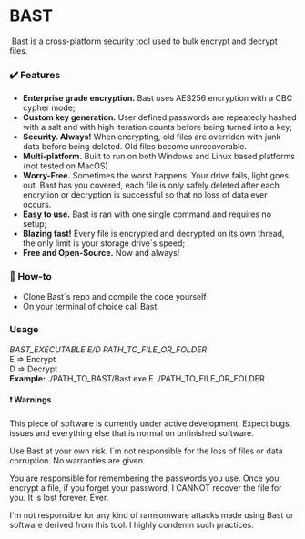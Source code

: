 # BAST

![]()
Bast is a cross-platform security tool used to bulk encrypt and decrypt files.

### :heavy_check_mark: Features
- **Enterprise grade encryption.** Bast uses AES256 encryption with a CBC cypher mode;
- **Custom key generation.** User defined passwords are repeatedly hashed with a salt and with high iteration counts before being turned into a key;
- **Security. Always!** When encrypting, old files are overriden with junk data before being deleted. Old files become unrecoverable.
- **Multi-platform.** Built to run on both Windows and Linux based platforms (not tested on MacOS)
- **Worry-Free.** Sometimes the worst happens. Your drive fails, light goes out. Bast has you covered, each file is only safely deleted after each encrytion or decryption is successful so that no loss of data ever occurs.
- **Easy to use.** Bast is ran with one single command and requires no setup;
- **Blazing fast!** Every file is encrypted and decrypted on its own thread, the only limit is your storage drive´s speed;
- **Free and Open-Source.** Now and always!

### :small_blue_diamond: How-to
- Clone Bast´s repo and compile the code yourself
- On your terminal of choice call Bast.

### Usage

*BAST_EXECUTABLE E/D PATH_TO_FILE_OR_FOLDER*  
E => Encrypt  
D => Decrypt  
**Example:** ./PATH_TO_BAST/Bast.exe E ./PATH_TO_FILE_OR_FOLDER

#### :heavy_exclamation_mark: Warnings

This piece of software is currently under active development. Expect bugs, issues and everything else that is normal on unfinished software.

Use Bast at your own risk. I´m not responsible for the loss of files or data corruption. No warranties are given.

You are responsible for remembering the passwords you use. Once you encrypt a file, if you forget your password, I CANNOT recover the file for you. It is lost forever. Ever.

I´m not responsible for any kind of ramsomware attacks made using Bast or software derived from this tool. I highly condemn such practices.

